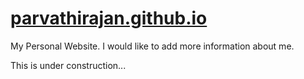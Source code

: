 # [parvathirajan.github.io](http://parvathirajan.github.io)

My Personal Website. I would like to add more information about me.

This is under construction...
